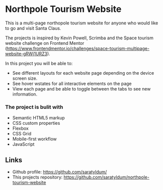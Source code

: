 # Northpole Tourism Website

This is a multi-page northopole tourism website for anyone who would like to go and visit Santa Claus. 

The projects is inspired by Kevin Powell, Scrimba and the Space tourism website challenge on Frontend Mentor (https://www.frontendmentor.io/challenges/space-tourism-multipage-website-gRWj1URZ3).

In this project you will be able to:
- See different layouts for each website page depending on the device screen size.
- See hover wstates for all interactive elements on the page
- View each page and be able to toggle between the tabs to see new information.


### The project is bulit with

- Semantic HTML5 markup
- CSS custom properties
- Flexbox
- CSS Grid
- Mobile-first workflow
- JavaScript

## Links
- Github profile: https://github.com/saratyldum/
- This projects repository: https://github.com/saratyldum/northpole-tourism-website
